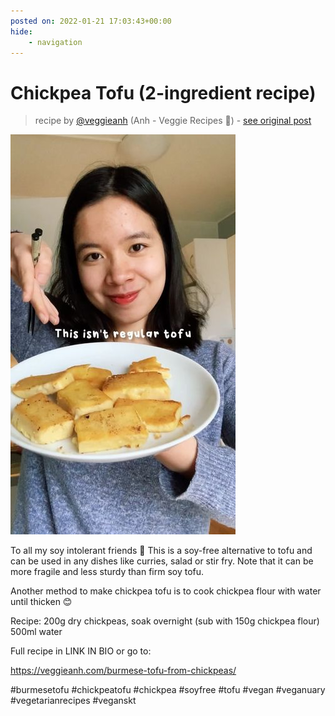 ```yaml
---
posted on: 2022-01-21 17:03:43+00:00
hide:
    - navigation
---
```


# Chickpea Tofu (2-ingredient recipe) 

> recipe by [@veggieanh](https://www.instagram.com/veggieanh/) 
(Anh - Veggie Recipes 🌱) - [see original post](https://instagram.com/p/CY__LnYJmzU)

![](../img/veggieanh_21-01-2022_1701.png)


To all my soy intolerant friends 🥰 This is a soy-free alternative to tofu and can be used in any dishes like curries, salad or stir fry. Note that it can be more fragile and less sturdy than firm soy tofu.

Another method to make chickpea tofu is to cook chickpea flour with water until thicken 😊

Recipe:
200g dry chickpeas, soak overnight (sub with 150g chickpea flour)
500ml water

Full recipe in LINK IN BIO or go to: 

https://veggieanh.com/burmese-tofu-from-chickpeas/

\#burmesetofu \#chickpeatofu \#chickpea \#soyfree \#tofu \#vegan \#veganuary \#vegetarianrecipes \#veganskt 